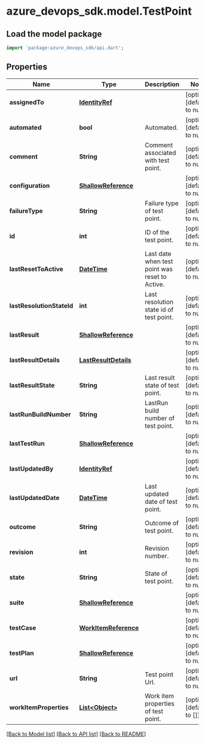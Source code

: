 # azure_devops_sdk.model.TestPoint

## Load the model package
```dart
import 'package:azure_devops_sdk/api.dart';
```

## Properties
Name | Type | Description | Notes
------------ | ------------- | ------------- | -------------
**assignedTo** | [**IdentityRef**](IdentityRef.md) |  | [optional] [default to null]
**automated** | **bool** | Automated. | [optional] [default to null]
**comment** | **String** | Comment associated with test point. | [optional] [default to null]
**configuration** | [**ShallowReference**](ShallowReference.md) |  | [optional] [default to null]
**failureType** | **String** | Failure type of test point. | [optional] [default to null]
**id** | **int** | ID of the test point. | [optional] [default to null]
**lastResetToActive** | [**DateTime**](DateTime.md) | Last date when test point was reset to Active. | [optional] [default to null]
**lastResolutionStateId** | **int** | Last resolution state id of test point. | [optional] [default to null]
**lastResult** | [**ShallowReference**](ShallowReference.md) |  | [optional] [default to null]
**lastResultDetails** | [**LastResultDetails**](LastResultDetails.md) |  | [optional] [default to null]
**lastResultState** | **String** | Last result state of test point. | [optional] [default to null]
**lastRunBuildNumber** | **String** | LastRun build number of test point. | [optional] [default to null]
**lastTestRun** | [**ShallowReference**](ShallowReference.md) |  | [optional] [default to null]
**lastUpdatedBy** | [**IdentityRef**](IdentityRef.md) |  | [optional] [default to null]
**lastUpdatedDate** | [**DateTime**](DateTime.md) | Last updated date of test point. | [optional] [default to null]
**outcome** | **String** | Outcome of test point. | [optional] [default to null]
**revision** | **int** | Revision number. | [optional] [default to null]
**state** | **String** | State of test point. | [optional] [default to null]
**suite** | [**ShallowReference**](ShallowReference.md) |  | [optional] [default to null]
**testCase** | [**WorkItemReference**](WorkItemReference.md) |  | [optional] [default to null]
**testPlan** | [**ShallowReference**](ShallowReference.md) |  | [optional] [default to null]
**url** | **String** | Test point Url. | [optional] [default to null]
**workItemProperties** | [**List&lt;Object&gt;**](Object.md) | Work item properties of test point. | [optional] [default to []]

[[Back to Model list]](../README.md#documentation-for-models) [[Back to API list]](../README.md#documentation-for-api-endpoints) [[Back to README]](../README.md)


